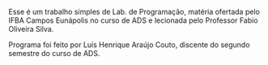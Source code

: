 Esse é um trabalho simples de Lab. de Programação, matéria ofertada pelo IFBA Campos Eunápolis no curso de ADS e lecionada pelo Professor Fabio Oliveira Silva.

Programa foi feito por Luís Henrique Araújo Couto, discente do segundo semestre do curso de ADS.